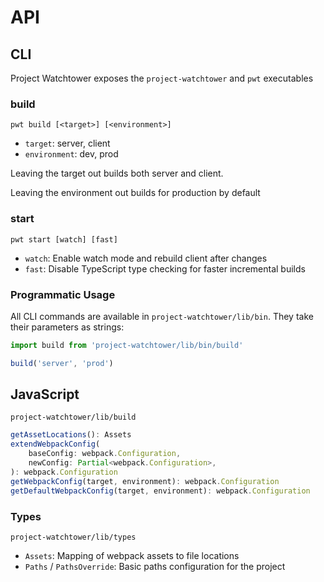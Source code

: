 # API

## CLI

Project Watchtower exposes the `project-watchtower` and `pwt` executables

### build

```
pwt build [<target>] [<environment>]
```

* `target`: server, client
* `environment`: dev, prod

Leaving the target out builds both server and client.

Leaving the environment out builds for production by default

### start

```
pwt start [watch] [fast]
```

*   `watch`: Enable watch mode and rebuild client after changes
*   `fast`: Disable TypeScript type checking for faster incremental builds

### Programmatic Usage

All CLI commands are available in `project-watchtower/lib/bin`. They take their parameters as strings:

```ts
import build from 'project-watchtower/lib/bin/build'

build('server', 'prod')
```

## JavaScript

`project-watchtower/lib/build`

```ts
getAssetLocations(): Assets
extendWebpackConfig(
    baseConfig: webpack.Configuration,
    newConfig: Partial<webpack.Configuration>,
): webpack.Configuration
getWebpackConfig(target, environment): webpack.Configuration
getDefaultWebpackConfig(target, environment): webpack.Configuration
```

### Types

`project-watchtower/lib/types`

*   `Assets`: Mapping of webpack assets to file locations
*   `Paths` / `PathsOverride`: Basic paths configuration for the project
